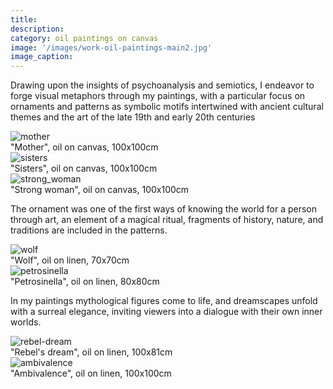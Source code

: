 ```yaml
---
title:
description: 
category: oil paintings on canvas
image: '/images/work-oil-paintings-main2.jpg'
image_caption: 
---
```


Drawing upon the insights of psychoanalysis and semiotics, I endeavor to forge visual metaphors through my paintings, with a particular focus on ornaments and patterns as symbolic motifs intertwined with ancient cultural themes and the art of the late 19th and early 20th centuries

<div class="gallery-box">
  <div class="gallery">
    <div class="gallery-item">
      <div class="gallery-image">
        <img src="/images/mother.jpg" loading="lazy" alt="mother">
      </div>
      <div class="gallery-text">"Mother", oil on canvas, 100x100cm</div>
    </div>
    <div class="gallery-item">
      <div class="gallery-image">
        <img src="/images/sisters.jpg" loading="lazy" alt="sisters">
      </div>
      <div class="gallery-text">"Sisters", oil on canvas, 100x100cm</div>
    </div>
    <div class="gallery-item">
      <div class="gallery-image">
        <img src="/images/strong_woman.jpg" loading="lazy" alt="strong_woman">
      </div>
      <div class="gallery-text">"Strong woman", oil on canvas, 100x100cm</div>
  </div>
</div>


The ornament was one of the first ways of knowing the world for a person through art, an element of a magical ritual, fragments of history, nature, and traditions are included in the patterns.

<div class="gallery-box">
  <div class="gallery">
    <div class="gallery-item">
      <div class="gallery-image">
        <img src="/images/wolf.jpg" loading="lazy" alt="wolf">
      </div>
      <div class="gallery-text">"Wolf", oil on linen, 70x70cm</div>
    </div>
    <div class="gallery-item">
      <div class="gallery-image">
        <img src="/images/petrosinella.jpg" loading="lazy" alt="petrosinella">
      </div>
      <div class="gallery-text">"Petrosinella", oil on linen, 80x80cm</div>
    </div>
  </div>
</div>

In my paintings mythological figures come to life, and dreamscapes unfold with a surreal elegance, inviting viewers into a dialogue with their own inner worlds.
    
<div class="gallery-box">
  <div class="gallery">
    <div class="gallery-item">
      <div class="gallery-image">
        <img src="/images/rebel-dream.jpg" loading="lazy" alt="rebel-dream">
      </div>
      <div class="gallery-text">"Rebel's dream", oil on linen, 100x81cm</div>
    </div> 
    <div class="gallery-item">
      <div class="gallery-image">
        <img src="/images/ambivalence.jpg" loading="lazy" alt="ambivalence">
      </div>
      <div class="gallery-text">"Ambivalence", oil on linen, 100x100cm</div>
    </div>
  </div>
</div>

